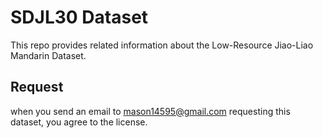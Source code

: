 # SDJL30 Dataset
This repo provides related information about the Low-Resource Jiao-Liao Mandarin Dataset.
## Request
when you send an email to mason14595@gmail.com requesting this dataset, you agree to the license.
